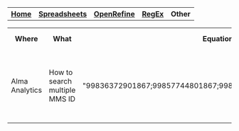 <table style="width:100%">
  <tr>
    <th><a href="home.md">Home</a></th>
    <th><a href="Spreadsheet.md">Spreadsheets</a></th>
    <th><a href="OpenRefine.md">OpenRefine</a></th>
    <th><a href="RegEx.md">RegEx</a></th>
	<th>Other</th>
  </tr>
  <table>
	<tr>
		<th>Where</th>
		<th>What</th>
		<th>Equation</th>
		<th>Explanation</th>
		<th>Date Checked</th>
	</tr>
	<tr>
		<td>Alma Analytics</td>
		<td>How to search multiple MMS ID</td>
		<td> "99836372901867;99857744801867;99857741901867;99844713601867"</td>
		<td>to search by multiple MMSID's, separate by ";" and set the drop down to "is equal to"</td>
		<td>February 2024</td>
	</tr>
</table>
